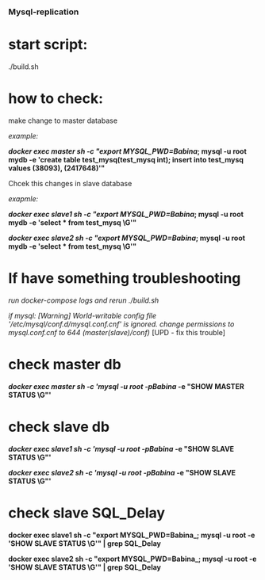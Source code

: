 ### Mysql-replication 

# start script:	

./build.sh

# how to check:

make change to master database

_example:_ 

**_docker exec master sh -c "export MYSQL_PWD=Babina_; mysql -u root mydb -e 'create table test_mysq(test_mysq int); insert into test_mysq values (38093), (2417648)'"**

Chcek this changes in slave database

_exapmle:_

**_docker exec slave1 sh -c "export MYSQL_PWD=Babina_; mysql -u root mydb -e 'select * from test_mysq \G'"**

**_docker exec slave2 sh -c "export MYSQL_PWD=Babina_; mysql -u root mydb -e 'select * from test_mysq \G'"**

# If have something troubleshooting
_run docker-compose logs and rerun ./build.sh_

_if mysql: [Warning] World-writable config file '/etc/mysql/conf.d/mysql.conf.cnf' is ignored._	
_change permissions to mysql.conf.cnf to 644 (master(slave)/conf)_ [UPD - fix this trouble]

# check master db

**_docker exec master sh -c 'mysql -u root -pBabina_ -e "SHOW MASTER STATUS \G"'**

# check slave db 

**_docker exec slave1 sh -c 'mysql -u root -pBabina_ -e "SHOW SLAVE STATUS \G"'**

**_docker exec slave2 sh -c 'mysql -u root -pBabina_ -e "SHOW SLAVE STATUS \G"'**

# check slave SQL_Delay


**docker exec slave1 sh -c "export MYSQL_PWD=Babina_; mysql -u root -e 'SHOW SLAVE STATUS \G'" | grep SQL_Delay**

**docker exec slave2 sh -c "export MYSQL_PWD=Babina_; mysql -u root -e 'SHOW SLAVE STATUS \G'" | grep SQL_Delay**
